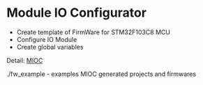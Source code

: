 # Module IO Configurator
- Create template of FirmWare for STM32F103C8 MCU
- Configure IO Module
- Create global variables

Detail:
[MIOC](https://open-plc-com.github.io/open-plc/programming/mioc/mioc_en.html "MIOC")

./fw_example - examples MIOC generated projects and firmwares
